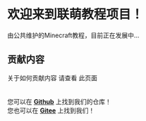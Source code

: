 # 欢迎来到联萌教程项目！

由公共维护的Minecraft教程，目前正在发展中...


## 贡献内容

关于如何贡献内容 请查看 <a herf="">此页面</a><br>
<br>
<br>
您可以在 [**Github**](https://github.com/Lianmoe/Lianmoe-Tutorial) 上找到我们的仓库！<br>
您也可以在 [**Gitee**](https://gitee.com/Lianmoe/minecraft-community-tutorial) 上找到我们！

